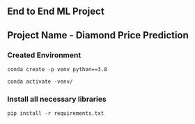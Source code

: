 ## End to End ML Project 
## Project Name - Diamond Price Prediction

### Created Environment
```
conda create -p venv python==3.8

conda activate -venv/
```
### Install all necessary libraries
```
pip install -r requirements.txt
```
